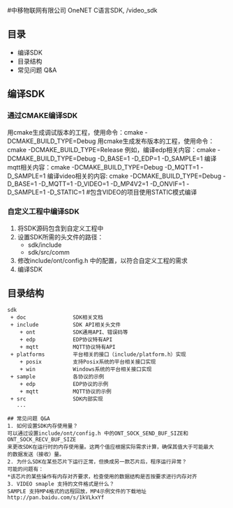 #中移物联网有限公司 OneNET C语言SDK, /video_sdk
## 目录
 * 编译SDK
 * 目录结构
 * 常见问题 Q&A
 
## 编译SDK
### 通过CMAKE编译SDK
用cmake生成调试版本的工程，使用命令：cmake -DCMAKE_BUILD_TYPE=Debug
用cmake生成发布版本的工程，使用命令：cmake -DCMAKE_BUILD_TYPE=Release
例如，编译edp相关内容：cmake -DCMAKE_BUILD_TYPE=Debug -D_BASE=1 -D_EDP=1 -D_SAMPLE=1
      编译mqtt相关内容：cmake -DCMAKE_BUILD_TYPE=Debug -D_MQTT=1 -D_SAMPLE=1 
      编译video相关的内容: cmake -DCMAKE_BUILD_TYPE=Debug -D_BASE=1 -D_MQTT=1 -D_VIDEO=1 -D_MP4V2=1 -D_ONVIF=1 -D_SAMPLE=1 -D_STATIC=1 #包含VIDEO的项目使用STATIC模式编译
### 自定义工程中编译SDK
1. 将SDK源码包含到自定义工程中
2. 设置SDK所需的头文件的路径：
   * sdk/include
   * sdk/src/comm
3. 修改include/ont/config.h 中的配置，以符合自定义工程的需求
4. 编译SDK


## 目录结构
```
sdk
 + doc               SDK相关文档
 + include           SDK API相关头文件
    + ont            SDK通用API、错误码等
    + edp            EDP协议特有API
    + mqtt           MQTT协议特有API
 + platforms         平台相关的接口（include/platform.h）实现
    + posix          支持Posix系统的平台相关接口实现
    + win            Windows系统的平台相关接口实现  
 + sample            各协议的示例
    + edp            EDP协议的示例
    + mqtt           MQTT协议的示例
 + src               SDK内部实现
   ...

## 常见问题 Q&A
1. 如何设置SDK内存使用量？
可以通过设置include/ont/config.h 中的ONT_SOCK_SEND_BUF_SIZE和ONT_SOCK_RECV_BUF_SIZE
来更改SDK在运行时的内存使用量。这两个值应根据实际需求计算，确保其值大于可能最大
的数据发送（接收）量。
2. 为什么SDK在某些芯片下运行正常，但换成另一款芯片后，程序运行异常？
可能的问题有：
*该芯片的某些操作有内存对齐要求，检查使用的数据结构是否按要求进行内存对齐
3. VIDEO smaple 支持的文件格式是什么？
SAMPLE 支持MP4格式的远程回放，MP4示例文件的下载地址 http://pan.baidu.com/s/1kVLkxYf 

